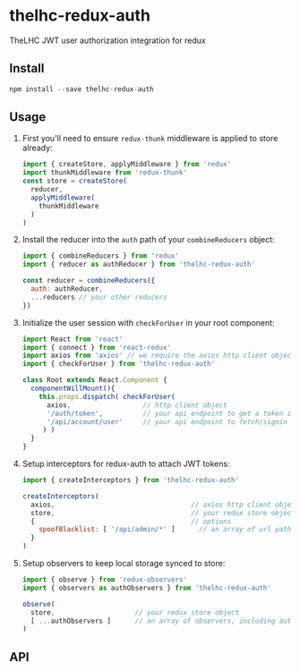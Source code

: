 # thelhc-redux-auth
TheLHC JWT user authorization integration for redux

## Install

```js
npm install --save thelhc-redux-auth
```

## Usage

1. First you'll need to ensure `redux-thunk` middleware is applied to store already:

    ```js
    import { createStore, applyMiddleware } from 'redux'
    import thunkMiddleware from 'redux-thunk'
    const store = createStore(
      reducer,
      applyMiddleware(
        thunkMiddleware
      )
    )
    ```
    
2. Install the reducer into the `auth` path of your `combineReducers` object:

    ```js
    import { combineReducers } from 'redux'
    import { reducer as authReducer } from 'thelhc-redux-auth'
    
    const reducer = combineReducers({
      auth: authReducer,
      ...reducers // your other reducers
    })
    ```
    
3. Initialize the user session with `checkForUser` in your root component:

    ```js
    import React from 'react'
    import { connect } from 'react-redux'
    import axios from 'axios' // we require the axios http client object we want to attach interceptors on
    import { checkForUser } from 'thelhc-redux-auth'
    
    class Root extends React.Component {
      componentWillMount(){
        this.props.dispatch( checkForUser( 
          axios,                  // http client object
          '/auth/token',          // your api endpoint to get a token if user session open in backend
          '/api/account/user'     // your api endpoint to fetch/signin user with jwt token
         ) )
      }
    }
    ```
    
4. Setup interceptors for redux-auth to attach JWT tokens:

    ```js
    import { createInterceptors } from 'thelhc-redux-auth'
    
    createInterceptors( 
      axios,                                  // axios http client object
      store,                                  // your redux store object 
      {                                       // options 
        spoofBlacklist: [ '/api/admin/*' ]      // an array of url path expressions to block from user spoofing
      }
    )
    ```
4. Setup observers to keep local storage synced to store:

    ```js
    import { observe } from 'redux-observers'
    import { observers as authObservers } from 'thelhc-redux-auth'
    
    observe( 
      store,                    // your redux store object 
      [ ...authObservers ]      // an array of observers, including auth observers
    )
    ```
    
## API


